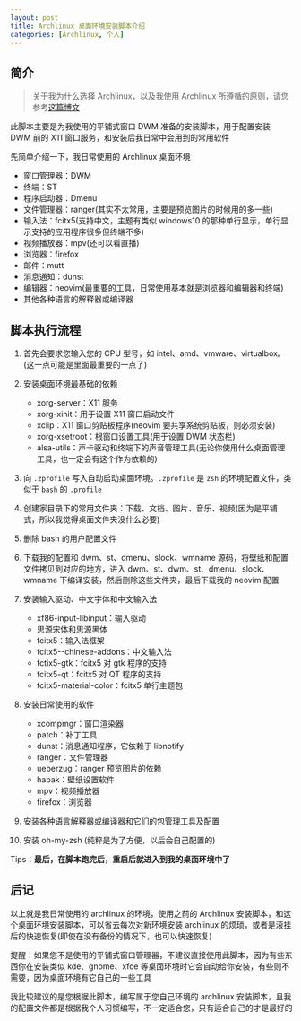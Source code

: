```yaml
---
layout: post
title: Archlinux 桌面环境安装脚本介绍
categories: [Archlinux, 个人]
---
```


## 简介

> 关于我为什么选择 Archlinux，以及我使用 Archlinux 所遵循的原则，请您参考[这篇博文](我的Archlinux)

此脚本主要是为我使用的平铺式窗口 DWM 准备的安装脚本，用于配置安装 DWM 前的 X11 窗口服务，和安装后我日常中会用到的常用软件

先简单介绍一下，我日常使用的 Archlinux 桌面环境

- 窗口管理器：DWM
- 终端：ST
- 程序启动器：Dmenu
- 文件管理器：ranger(其实不太常用，主要是预览图片的时候用的多一些)
- 输入法：fcitx5(支持中文，主题有类似 windows10 的那种单行显示，单行显示支持的应用程序很多但终端不多)
- 视频播放器：mpv(还可以看直播)
- 浏览器：firefox
- 邮件：mutt
- 消息通知：dunst
- 编辑器：neovim(最重要的工具，日常使用基本就是浏览器和编辑器和终端)
- 其他各种语言的解释器或编译器

## 脚本执行流程

1. 首先会要求您输入您的 CPU 型号，如 intel、amd、vmware、virtualbox。(这一点可能是里面最重要的一点了)
2. 安装桌面环境最基础的依赖
   - xorg-server：X11 服务
   - xorg-xinit：用于设置 X11 窗口启动文件
   - xclip：X11 窗口剪贴板程序(neovim 要共享系统剪贴板，则必须安装)
   - xorg-xsetroot：根窗口设置工具(用于设置 DWM 状态栏)
   - alsa-utils：声卡驱动和终端下的声音管理工具(无论你使用什么桌面管理工具，也一定会有这个作为依赖的)
3. 向 `.zprofile` 写入自动启动桌面环境。`.zprofile` 是 `zsh` 的环境配置文件，类似于 `bash` 的 `.profile`
4. 创建家目录下的常用文件夹：下载、文档、图片、音乐、视频(因为是平铺式，所以我觉得桌面文件夹没什么必要)
5. 删除 bash 的用户配置文件
6. 下载我的配置和 dwm、st、dmenu、slock、wmname 源码，将壁纸和配置文件拷贝到对应的地方，进入 dwm、st、dwm、st、dmenu、slock、wmname 下编译安装，然后删除这些文件夹，最后下载我的 neovim 配置
7. 安装输入驱动、中文字体和中文输入法
   - xf86-input-libinput：输入驱动
   - 思源宋体和思源黑体
   - fcitx5：输入法框架
   - fcitx5--chinese-addons：中文输入法
   - fctix5-gtk：fcitx5 对 gtk 程序的支持
   - fcitx5-qt：fcitx5 对 QT 程序的支持
   - fcitx5-material-color：fcitx5 单行主题包
8. 安装日常使用的软件
   - xcompmgr：窗口渲染器
   - patch：补丁工具
   - dunst：消息通知程序，它依赖于 libnotify
   - ranger：文件管理器
   - ueberzug：ranger 预览图片的依赖
   - habak：壁纸设置软件
   - mpv：视频播放器
   - firefox：浏览器
9. 安装各种语言解释器或编译器和它们的包管理工具及配置

10. 安装 oh-my-zsh (纯粹是为了方便，以后会自己配置的)

Tips：**最后，在脚本跑完后，重启后就进入到我的桌面环境中了**

## 后记

以上就是我日常使用的 archlinux 的环境，使用之前的 Archlinux 安装脚本，和这个桌面环境安装脚本，可以省去每次对新环境安装 archlinux 的烦琐，或者是滚挂后的快速恢复(即使在没有备份的情况下，也可以快速恢复)

提醒：如果您不是使用的平铺式窗口管理器，不建议直接使用此脚本，因为有些东西你在安装类似 kde、gnome、xfce 等桌面环境时它会自动给你安装，有些则不需要，因为桌面环境有它自己的一些工具

我比较建议的是您根据此脚本，编写属于您自己环境的 archlinux 安装脚本，且我的配置文件都是根据我个人习惯编写，不一定适合您，只有适合自己的才是最好的
